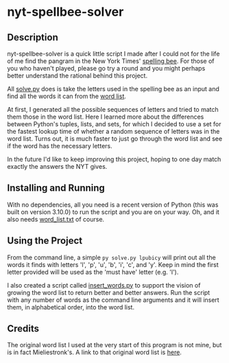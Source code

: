 # nyt-spellbee-solver

## Description
nyt-spellbee-solver is a quick little script I made after I could not for the life of me find the pangram in the New York Times' [spelling bee](https://www.nytimes.com/puzzles/spelling-bee). For those of you who haven't played, please go try a round and you might perhaps better understand the rational behind this project.

All [solve.py](./solve.py) does is take the letters used in the spelling bee as an input and find all the words it can from the [word list](./word_list.txt).

At first, I generated all the possible sequences of letters and tried to match them those in the word list. Here I learned more about the differences between Python's tuples, lists, and sets, for which I decided to use a set for the fastest lookup time of whether a random sequence of letters was in the word list. Turns out, it is much faster to just go through the word list and see if the word has the necessary letters.

In the future I'd like to keep improving this project, hoping to one day match exactly the answers the NYT gives.

## Installing and Running
With no dependencies, all you need is a recent version of Python (this was built on version 3.10.0) to run the script and you are on your way. Oh, and it also needs [word_list.txt](./word_list.txt) of course.

## Using the Project
From the command line, a simple `py solve.py lpubicy` will print out all the words it finds with letters 'l', 'p', 'u', 'b', 'i', 'c', and 'y'. Keep in mind the first letter provided will be used as the 'must have' letter (e.g. 'l').

I also created a script called [insert_words.py](./insert_words.py) to support the vision of growing the word list to return better and better answers. Run the script with any number of words as the command line arguments and it will insert them, in alphabetical order, into the word list.

## Credits
The original word list I used at the very start of this program is not mine, but is in fact Mieliestronk's. A link to that original word list is [here](http://www.mieliestronk.com/wordlist.html).